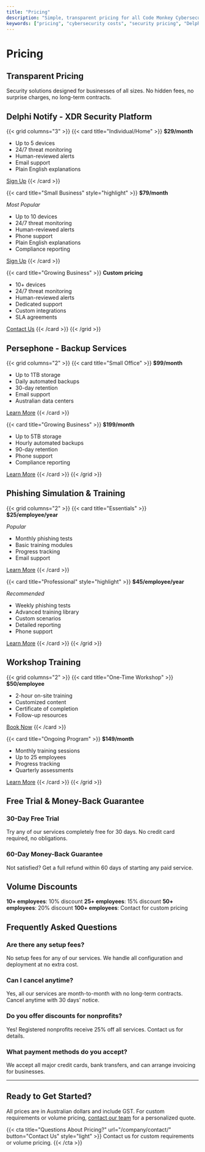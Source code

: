 ```yaml
---
title: "Pricing"
description: "Simple, transparent pricing for all Code Monkey Cybersecurity services. Professional security that fits your budget."
keywords: ["pricing", "cybersecurity costs", "security pricing", "Delphi Notify pricing", "business security costs"]
---
```


# Pricing

## Transparent Pricing

Security solutions designed for businesses of all sizes. No hidden fees, no surprise charges, no long-term contracts.

## Delphi Notify - XDR Security Platform

{{< grid columns="3" >}}
{{< card title="Individual/Home" >}}
**$29/month**

- Up to 5 devices
- 24/7 threat monitoring
- Human-reviewed alerts
- Email support
- Plain English explanations

[Sign Up](/services/delphi/sign-up/)
{{< /card >}}

{{< card title="Small Business" style="highlight" >}}
**$79/month** 

*Most Popular*

- Up to 10 devices
- 24/7 threat monitoring
- Human-reviewed alerts
- Phone support
- Plain English explanations
- Compliance reporting

[Sign Up](/services/delphi/sign-up/)
{{< /card >}}

{{< card title="Growing Business" >}}
**Custom pricing**

- 10+ devices
- 24/7 threat monitoring
- Human-reviewed alerts
- Dedicated support
- Custom integrations
- SLA agreements

[Contact Us](/company/contact/)
{{< /card >}}
{{< /grid >}}

## Persephone - Backup Services

{{< grid columns="2" >}}
{{< card title="Small Office" >}}
**$99/month**

- Up to 1TB storage
- Daily automated backups
- 30-day retention
- Email support
- Australian data centers

[Learn More](/services/persephone/)
{{< /card >}}

{{< card title="Growing Business" >}}
**$199/month**

- Up to 5TB storage
- Hourly automated backups
- 90-day retention
- Phone support
- Compliance reporting

[Learn More](/services/persephone/)
{{< /card >}}
{{< /grid >}}

## Phishing Simulation & Training

{{< grid columns="2" >}}
{{< card title="Essentials" >}}
**$25/employee/year**

*Popular*

- Monthly phishing tests
- Basic training modules
- Progress tracking
- Email support

[Learn More](/services/phishing-simulation/)
{{< /card >}}

{{< card title="Professional" style="highlight" >}}
**$45/employee/year**

*Recommended*

- Weekly phishing tests
- Advanced training library
- Custom scenarios
- Detailed reporting
- Phone support

[Learn More](/services/phishing-simulation/)
{{< /card >}}
{{< /grid >}}

## Workshop Training

{{< grid columns="2" >}}
{{< card title="One-Time Workshop" >}}
**$50/employee**

- 2-hour on-site training
- Customized content
- Certificate of completion
- Follow-up resources

[Book Now](/services/phishing-simulation/training/)
{{< /card >}}

{{< card title="Ongoing Program" >}}
**$149/month**

- Monthly training sessions
- Up to 25 employees
- Progress tracking
- Quarterly assessments

[Learn More](/services/phishing-simulation/training/)
{{< /card >}}
{{< /grid >}}

## Free Trial & Money-Back Guarantee

### 30-Day Free Trial
Try any of our services completely free for 30 days. No credit card required, no obligations.

### 60-Day Money-Back Guarantee
Not satisfied? Get a full refund within 60 days of starting any paid service.

## Volume Discounts

**10+ employees**: 10% discount
**25+ employees**: 15% discount
**50+ employees**: 20% discount
**100+ employees**: Contact for custom pricing

## Frequently Asked Questions

### Are there any setup fees?
No setup fees for any of our services. We handle all configuration and deployment at no extra cost.

### Can I cancel anytime?
Yes, all our services are month-to-month with no long-term contracts. Cancel anytime with 30 days' notice.

### Do you offer discounts for nonprofits?
Yes! Registered nonprofits receive 25% off all services. Contact us for details.

### What payment methods do you accept?
We accept all major credit cards, bank transfers, and can arrange invoicing for businesses.

---

## Ready to Get Started?

All prices are in Australian dollars and include GST. For custom requirements or volume pricing, [contact our team](/about-us/contact/) for a personalized quote.

{{< cta 
  title="Questions About Pricing?" 
  url="/company/contact/" 
  button="Contact Us"
  style="light" >}}
Contact us for custom requirements or volume pricing.
{{< /cta >}}